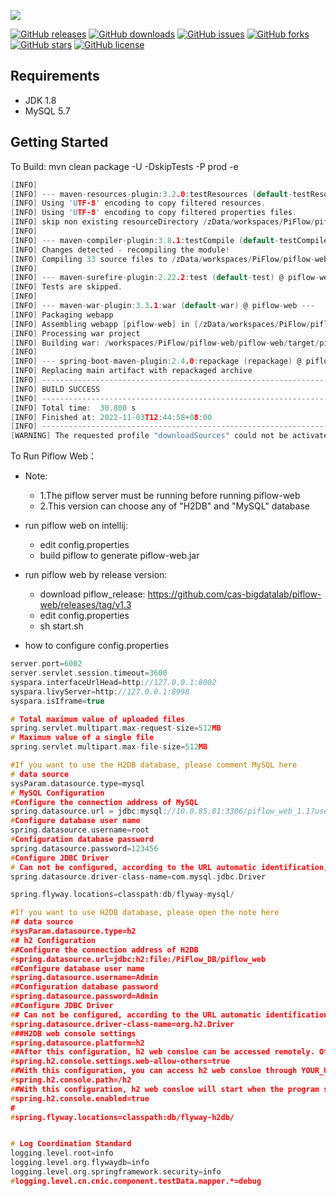 ![](https://github.com/cas-bigdatalab/piflow/blob/master/doc/piflow-logo3.png) 

[![GitHub releases](https://img.shields.io/github/release/cas-bigdatalab/piflow-web.svg)](https://github.com/cas-bigdatalab/piflow-web/releases)
[![GitHub downloads](https://img.shields.io/github/downloads/cas-bigdatalab/piflow-web/total.svg)](https://github.com/cas-bigdatalab/piflow-web/releases)
[![GitHub issues](https://img.shields.io/github/issues/cas-bigdatalab/piflow-web.svg)](https://github.com/cas-bigdatalab/piflow-web/issues)
[![GitHub forks](https://img.shields.io/github/forks/cas-bigdatalab/piflow-web.svg)](https://github.com/cas-bigdatalab/piflow-web/network)
[![GitHub stars](https://img.shields.io/github/stars/cas-bigdatalab/piflow-web.svg)](https://github.com/cas-bigdatalab/piflow-web/stargazers)
[![GitHub license](https://img.shields.io/github/license/cas-bigdatalab/piflow-web.svg)](https://github.com/cas-bigdatalab/piflow-web/blob/master/LICENSE)
## Requirements
* JDK 1.8
* MySQL 5.7
## Getting Started
To Build: mvn clean package -U -DskipTests -P prod -e
```c
[INFO] 
[INFO] --- maven-resources-plugin:3.2.0:testResources (default-testResources) @ piflow-web ---
[INFO] Using 'UTF-8' encoding to copy filtered resources.
[INFO] Using 'UTF-8' encoding to copy filtered properties files.
[INFO] skip non existing resourceDirectory /zData/workspaces/PiFlow/piflow-web/piflow-web/src/test/resources
[INFO] 
[INFO] --- maven-compiler-plugin:3.8.1:testCompile (default-testCompile) @ piflow-web ---
[INFO] Changes detected - recompiling the module!
[INFO] Compiling 33 source files to /zData/workspaces/PiFlow/piflow-web/piflow-web/target/test-classes
[INFO] 
[INFO] --- maven-surefire-plugin:2.22.2:test (default-test) @ piflow-web ---
[INFO] Tests are skipped.
[INFO] 
[INFO] --- maven-war-plugin:3.3.1:war (default-war) @ piflow-web ---
[INFO] Packaging webapp
[INFO] Assembling webapp [piflow-web] in [/zData/workspaces/PiFlow/piflow-web/piflow-web/target/piflow-web]
[INFO] Processing war project
[INFO] Building war: /workspaces/PiFlow/piflow-web/piflow-web/target/piflow-web.war
[INFO] 
[INFO] --- spring-boot-maven-plugin:2.4.0:repackage (repackage) @ piflow-web ---
[INFO] Replacing main artifact with repackaged archive
[INFO] ------------------------------------------------------------------------
[INFO] BUILD SUCCESS
[INFO] ------------------------------------------------------------------------
[INFO] Total time:  30.800 s
[INFO] Finished at: 2022-11-03T12:44:58+08:00
[INFO] ------------------------------------------------------------------------
[WARNING] The requested profile "downloadSources" could not be activated because it does not exist.
```
To Run Piflow Web：
- Note: 
  - 1.The piflow server must be running before running piflow-web
  - 2.This version can choose any of "H2DB" and "MySQL" database
- run piflow web on intellij:

  - edit config.properties
  - build piflow to generate piflow-web.jar

- run piflow web by release version:

  - download piflow_release: https://github.com/cas-bigdatalab/piflow-web/releases/tag/v1.3
  - edit config.properties
  - sh start.sh
- how to configure config.properties
```c
server.port=6002
server.servlet.session.timeout=3600
syspara.interfaceUrlHead=http://127.0.0.1:8002
syspara.livyServer=http://127.0.0.1:8998
syspara.isIframe=true

# Total maximum value of uploaded files
spring.servlet.multipart.max-request-size=512MB
# Maximum value of a single file
spring.servlet.multipart.max-file-size=512MB

#If you want to use the H2DB database, please comment MySQL here
# data source
sysParam.datasource.type=mysql
# MySQL Configuration
#Configure the connection address of MySQL
spring.datasource.url = jdbc:mysql://10.0.85.81:3306/piflow_web_1.1?useUnicode=true&characterEncoding=UTF-8&useSSL=false&allowMultiQueries=true&autoReconnect=true&failOverReadOnly=false
#Configure database user name
spring.datasource.username=root
#Configuration database password
spring.datasource.password=123456
#Configure JDBC Driver
# Can not be configured, according to the URL automatic identification, recommended configuration
spring.datasource.driver-class-name=com.mysql.jdbc.Driver

spring.flyway.locations=classpath:db/flyway-mysql/

#If you want to use H2DB database, please open the note here
## data source
#sysParam.datasource.type=h2
## h2 Configuration
##Configure the connection address of H2DB
#spring.datasource.url=jdbc:h2:file:/PiFlow_DB/piflow_web
##Configure database user name
#spring.datasource.username=Admin
##Configuration database password
#spring.datasource.password=Admin
##Configure JDBC Driver
## Can not be configured, according to the URL automatic identification, recommended configuration
#spring.datasource.driver-class-name=org.h2.Driver
###H2DB web console settings
#spring.datasource.platform=h2
##After this configuration, h2 web consloe can be accessed remotely. Otherwise it can only be accessed locally.
#spring.h2.console.settings.web-allow-others=true
##With this configuration, you can access h2 web consloe through YOUR_URL / h2. YOUR_URL is the access URL of your program.
#spring.h2.console.path=/h2
##With this configuration, h2 web consloe will start when the program starts. Of course this is the default. If you don't want to start h2 web consloe when you start the program, then set it to false.
#spring.h2.console.enabled=true
#
#spring.flyway.locations=classpath:db/flyway-h2db/


# Log Coordination Standard
logging.level.root=info
logging.level.org.flywaydb=info
logging.level.org.springframework.security=info
#logging.level.cn.cnic.component.testData.mapper.*=debug
```




